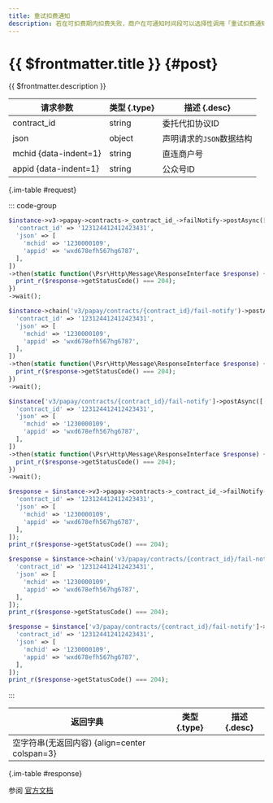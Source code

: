 ```yaml
---
title: 重试扣费通知
description: 若在可扣费期内扣费失败，商户在可通知时间段可以选择性调用「重试扣费通知」接口，提醒用户补足余额待下次扣费。
---
```


# {{ $frontmatter.title }} {#post}

{{ $frontmatter.description }}

| 请求参数 | 类型 {.type} | 描述 {.desc}
| --- | --- | ---
| contract_id | string | 委托代扣协议ID
| json | object | 声明请求的`JSON`数据结构
| mchid {data-indent=1} | string | 直连商户号
| appid {data-indent=1} | string | 公众号ID

{.im-table #request}

::: code-group

```php [异步纯链式]
$instance->v3->papay->contracts->_contract_id_->failNotify->postAsync([
  'contract_id' => '123124412412423431',
  'json' => [
    'mchid' => '1230000109',
    'appid' => 'wxd678efh567hg6787',
  ],
])
->then(static function(\Psr\Http\Message\ResponseInterface $response) {
  print_r($response->getStatusCode() === 204);
})
->wait();
```

```php [异步声明式]
$instance->chain('v3/papay/contracts/{contract_id}/fail-notify')->postAsync([
  'contract_id' => '123124412412423431',
  'json' => [
    'mchid' => '1230000109',
    'appid' => 'wxd678efh567hg6787',
  ],
])
->then(static function(\Psr\Http\Message\ResponseInterface $response) {
  print_r($response->getStatusCode() === 204);
})
->wait();
```

```php [异步属性式]
$instance['v3/papay/contracts/{contract_id}/fail-notify']->postAsync([
  'contract_id' => '123124412412423431',
  'json' => [
    'mchid' => '1230000109',
    'appid' => 'wxd678efh567hg6787',
  ],
])
->then(static function(\Psr\Http\Message\ResponseInterface $response) {
  print_r($response->getStatusCode() === 204);
})
->wait();
```

```php [同步纯链式]
$response = $instance->v3->papay->contracts->_contract_id_->failNotify->post([
  'contract_id' => '123124412412423431',
  'json' => [
    'mchid' => '1230000109',
    'appid' => 'wxd678efh567hg6787',
  ],
]);
print_r($response->getStatusCode() === 204);
```

```php [同步声明式]
$response = $instance->chain('v3/papay/contracts/{contract_id}/fail-notify')->post([
  'contract_id' => '123124412412423431',
  'json' => [
    'mchid' => '1230000109',
    'appid' => 'wxd678efh567hg6787',
  ],
]);
print_r($response->getStatusCode() === 204);
```

```php [同步属性式]
$response = $instance['v3/papay/contracts/{contract_id}/fail-notify']->post([
  'contract_id' => '123124412412423431',
  'json' => [
    'mchid' => '1230000109',
    'appid' => 'wxd678efh567hg6787',
  ],
]);
print_r($response->getStatusCode() === 204);
```

:::

| 返回字典 | 类型 {.type} | 描述 {.desc}
| --- | --- | ---
| 空字符串(无返回内容) {align=center colspan=3}

{.im-table #response}

参阅 [官方文档](https://pay.weixin.qq.com/wiki/doc/api/wxpay_v2/papay/chapter3_11.shtml)
